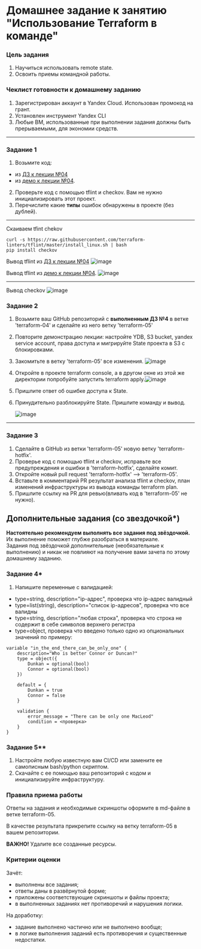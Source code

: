 # Домашнее задание к занятию "Использование Terraform в команде"

### Цель задания

1. Научиться использовать remote state.
2. Освоить приемы командной работы.


### Чеклист готовности к домашнему заданию

1. Зарегистрирован аккаунт в Yandex Cloud. Использован промокод на грант.
2. Установлен инструмент Yandex CLI
3. Любые ВМ, использованные при выполнении задания должны быть прерываемыми, для экономии средств.

------

### Задание 1

1. Возьмите код:
- из [ДЗ к лекции №04](https://github.com/netology-code/ter-homeworks/tree/main/04/src) 
- из [демо к лекции №04](https://github.com/netology-code/ter-homeworks/tree/main/04/demonstration1).
2. Проверьте код с помощью tflint и checkov. Вам не нужно инициализировать этот проект.
3. Перечислите какие **типы** ошибок обнаружены в проекте (без дублей).

------
Скаиваем tfint chekov

```
curl -s https://raw.githubusercontent.com/terraform-linters/tflint/master/install_linux.sh | bash
pip install checkov
```

Вывод tflint из  [ДЗ к лекции №04](https://github.com/netology-code/ter-homeworks/tree/main/04/src) 
![image](https://github.com/djohnii/devops-netology/assets/91311426/3bafda20-e3da-46ca-b49f-4dfd9566c316)

Вывод tflint из [демо к лекции №04](https://github.com/netology-code/ter-homeworks/tree/main/04/demonstration1).
![image](https://github.com/djohnii/devops-netology/assets/91311426/d7c43a0e-7db3-4d55-a82c-158d512254c3)

---------

Вывод checkov 
![image](https://github.com/djohnii/devops-netology/assets/91311426/9e6096a4-3629-4212-abdc-706d4c31d3ed)


### Задание 2

1. Возьмите ваш GitHub репозиторий с **выполненным ДЗ №4** в ветке 'terraform-04' и сделайте из него ветку 'terraform-05'
2. Повторите демонстрацию лекции: настройте YDB, S3 bucket, yandex service account, права доступа и мигрируйте State проекта в S3 с блокировками.
3. Закомитьте в ветку 'terraform-05' все изменения.
![image](https://github.com/djohnii/devops-netology/assets/91311426/6339e766-526f-4a0e-8027-a3aff841f4ff)



4. Откройте в проекте terraform console, а в другом окне из этой же директории попробуйте запустить terraform apply.![image](https://github.com/djohnii/devops-netology/assets/91311426/e8babd57-04fe-4d7d-9254-43f03977246b)

5. Пришлите ответ об ошибке доступа к State.
6. Принудительно разблокируйте State. Пришлите команду и вывод.

   ![image](https://github.com/djohnii/devops-netology/assets/91311426/48024540-9abd-430d-91ae-1cda96a4ab81)



------
### Задание 3  

1. Сделайте в GitHub из ветки 'terraform-05' новую ветку 'terraform-hotfix'.
2. Проверье код с помощью tflint и checkov, исправьте все предупреждения и ошибки в 'terraform-hotfix', сделайте комит.
3. Откройте новый pull request 'terraform-hotfix' --> 'terraform-05'. 
4. Вставьте в комментарий PR результат анализа tflint и checkov, план изменений инфраструктуры из вывода команды terraform plan.
5. Пришлите ссылку на PR для ревью(вливать код в 'terraform-05' не нужно).


## Дополнительные задания (со звездочкой*)

**Настоятельно рекомендуем выполнять все задания под звёздочкой.**   Их выполнение поможет глубже разобраться в материале.   
Задания под звёздочкой дополнительные (необязательные к выполнению) и никак не повлияют на получение вами зачета по этому домашнему заданию. 

### Задание 4*  

1. Напишите переменные с валидацией:
- type=string, description="ip-адрес", проверка что ip-адрес валидный
- type=list(string), description="список ip-адресов", проверка что все валидны
- type=string, description="любая строка", проверка что строка не содержит в себе символов верхнего регистра
- type=object, проверка что введено только одно из опциональных значений по примеру:
```
variable "in_the_end_there_can_be_only_one" {
    description="Who is better Connor or Duncan?"
    type = object({
        Dunkan = optional(bool)
        Connor = optional(bool)
    })

    default = {
        Dunkan = true
        Connor = false
    }

    validation {
        error_message = "There can be only one MacLeod"
        condition = <проверка>
    }
}
```

### Задание 5**  

1. Настройте любую известную вам CI/CD или замените ее самописным bash/python скриптом.
2. Скачайте с ее помощью ваш репозиторий с кодом и инициализируйте инфраструктуру.


### Правила приема работы

Ответы на задания и необходимые скриншоты оформите в md-файле в ветке terraform-05.

В качестве результата прикрепите ссылку на ветку terraform-05 в вашем репозитории.

**ВАЖНО!** Удалите все созданные ресурсы.

### Критерии оценки

Зачёт:

* выполнены все задания;
* ответы даны в развёрнутой форме;
* приложены соответствующие скриншоты и файлы проекта;
* в выполненных заданиях нет противоречий и нарушения логики.

На доработку:

* задание выполнено частично или не выполнено вообще;
* в логике выполнения заданий есть противоречия и существенные недостатки. 



